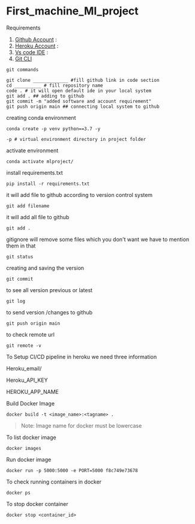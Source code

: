 # First_machine_Ml_project

Requirements
1. [Github Account](http://github.com) :
2. [Heroku Account](http://dashboard.heroku.com/login) :
3. [Vs code IDE](http://code.visualstudio.com/download) :
4. [Git CLI](http://git-scm.com/downloads)
```
git commands
```
```
git clone _____________ #fill github link in code section
cd __________ # fill repository name
code . # it will open default ide in your local system
git add . ## adding to github
git commit -m "added software and account requirement"  
git push origin main ## connecting local system to github 
```


creating conda environment

```
conda create -p venv python==3.7 -y
```
```
-p # virtual environment directory in project folder
```
activate  environment
```
conda activate mlproject/ 
```
install requirements.txt
```
pip install -r requirements.txt
```
it will add file to github  according to version control system

```
git add filename 
```
it will add all file to github
```
git add . 
```
gitignore will remove some files which you don't want  we have to mention them in that
```
git status 
``` 
creating and saving the version
```
git commit 
```
to see all version previous or latest
```
git log 
```

to send version /changes to github
```
git push origin main
```

to check remote url

```
git remote -v
```

To Setup CI/CD pipeline in heroku we need three information

Heroku_email/

Heroku_API_KEY

HEROKU_APP_NAME

Build Docker Image
```
docker build -t <image_name>:<tagname> .
```
> Note: Image name for docker must be lowercase

To list docker image
```
docker images
```
Run docker image
```
docker run -p 5000:5000 -e PORT=5000 f8c749e73678
```
To check running containers in docker
```
docker ps
```
 To stop docker container
 ```
 docker stop <container_id>
 ```
  




